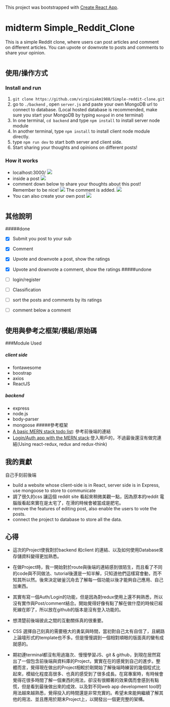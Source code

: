 This project was bootstrapped with [Create React App](https://github.com/facebook/create-react-app).
# midterm Simple_Reddit_Clone

This is a simple Reddit clone, where users can post articles and comment on different articles. You can upvote or downvote to posts and comments to share your opinion.
#
## 使用/操作方式
### Install and run
1. `git clone https://github.com/virginiakm1988/Simple-reddit-clone.git` 
2. go to `./backend` , open `server.js` and paste your own MongoDB url to connect to database. 
(Local hosted database is recommended, make sure you start your MongoDB by typing `mongod` in one terminal)
3. In one terminal, `cd backend` and type `npm install` to install server node module
4. In another terminal,  type `npm install` to install client node module directly.
5. type `npm run dev` to start both server and client side. 
6. Start sharing your thoughts and opinions on different posts!
### How it works
* localhost:3000/
![](https://i.imgur.com/YeHvkwc.png)
* inside a post
![](https://i.imgur.com/PABZ35S.png)
* comment down below to share your thoughts about this post! Remember to be nice!
![](https://i.imgur.com/jp7v5YC.png)
The comment is added.
![](https://imgur.com/ZugXuJh.png)
* You can also create your own post
![](https://imgur.com/wJ1m05n.png)


#
## 其他說明
#####done
- [x] Submit you post to your sub
- [x] Comment
- [x] Upvote and downvote a post, show the ratings
- [x] Upvote and downvote a comment, show the ratings
#####undone
- [ ] login/register
- [ ] Classification
- [ ] sort the posts and comments by its ratings
- [ ] comment below a comment



#
## 使用與參考之框架/模組/原始碼

###Module Used
##### client side
* fontawesome
* boostrap
* axios
* ReactJS
##### backend
* express 
* node.js
* body-parser
* mongoose
#####參考框架
* [A basic MERN stack todo list](https://codingthesmartway.com/the-mern-stack-tutorial-building-a-react-crud-application-from-start-to-finish-part-1/): 參考前後端的連結
* [Login/Auth app with the MERN stack](https://blog.bitsrc.io/build-a-login-auth-app-with-mern-stack-part-2-frontend-6eac4e38ee82):登入用戶的，不過最後還沒有做完連結(Using react-redux, redux and redux-think)
##
## 我的貢獻
自己手刻前後端
* build a website whose client-side is in React, server side is in Express, use mongoose to store  to communicate 
* 調了很久的css 讓這個 reddit site 看起來稍微美觀一點，因為原本的reddit 電腦版看起來實在是太宅了，在滑的時候會被當成是肥宅。
* remove the features of editing post, also enable the users to vote the posts.
* connect the project to database to store all the data. 
## 心得
- 這次的Project使我對於backend 和client 的連結、以及如何使用Database來存儲資料變得更加熟悉。
- 在做Project時，我一開始對於route與後端的連結感到很陌生，而且看了不同的code與不同做法、tutorial後還是一知半解，只知道他們這樣寫會動，而不知其所以然。後來決定破釜沉舟去了解每一個功能以後才能夠自己應用、自己加東西。
- 其實有寫一個Auth/Login的功能，但是因為對redux使用上還不夠熟悉，所以沒有實作與Post/comment結合。開始覺得好像有點了解在做什麼的時候已經死線在即了，所以放在github的版本是沒有登入功能的。

- 想清楚前後端彼此之間的互動關係真的很重要。
- CSS 選擇自己刻真的需要極大的勇氣與時間，當初對自己太有自信了，且網路上論壇形式的template也不多。但是慢慢調到一個相對順眼的版面真的蠻有成就感的。
- 期初連terminal都沒有用過幾次、慢慢學習JS、git & github，到現在居然寫出了一個包含前後端與資料庫的Project，實實在在的感覺到自己的進步。整體而言，覺得現在做出的Project相較於剛開始了解後端時練習的幾個程式比起來，模組化程度高很多、也真的感受到了很多成長。在寫專案時，有時候會覺得花很多時間了解一個東西的用法，卻沒有很顯著的效果偶而會感到有點慌，但是看到最後做出來的成效、以及對不同web app development tool的用法越來越熟悉，覺得投入的時間還是非常充實的。希望未來能夠繼續了解其他的用法、並且應用於期末Project上，以開發出一個更完整的架構。
